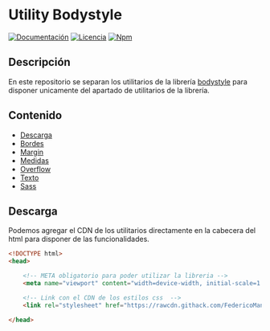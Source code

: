 # Utility Bodystyle

[![Documentación](https://img.shields.io/badge/bodystyle-v3.5.0-green.svg)](https://bodystyle.000webhostapp.com)
[![Licencia](https://img.shields.io/badge/MIT-3.5.0-blue.svg)](https://github.com/FedericoManzano/bodystyle/blob/master/LICENCE)
[![Npm](https://img.shields.io/badge/NPM-3.5.0-blue.svg)](https://www.npmjs.com/package/body-utility)

## Descripción 

En este repositorio se separan los utilitarios de la librería [bodystyle]() para disponer unicamente del apartado de utilitarios de la librería.

## Contenido 
- [Descarga](https://bodystyle.000webhostapp.com/inicio/#/documentacion/bordes)
- [Bordes](https://bodystyle.000webhostapp.com/inicio/#/documentacion/bordes)
- [Margin](https://bodystyle.000webhostapp.com/inicio/#/documentacion/margin)
- [Medidas](https://bodystyle.000webhostapp.com/inicio/#/documentacion/medidas)
- [Overflow](https://bodystyle.000webhostapp.com/inicio/#/documentacion/overflow)
- [Texto](https://bodystyle.000webhostapp.com/inicio/#/documentacion/texto)
- [Sass](https://bodystyle.000webhostapp.com/inicio/#/documentacion/sass)


## Descarga

Podemos agregar el CDN de los utilitarios directamente en la cabecera del html para disponer de las funcionalidades.

```html
<!DOCTYPE html>
<head>

    <!-- META obligatorio para poder utilizar la libreria -->
    <meta name="viewport" content="width=device-width, initial-scale=1.0">

    <!-- Link con el CDN de los estilos css  -->
    <link rel="stylesheet" href="https://rawcdn.githack.com/FedericoManzano/bodystyle/58a25e885718d0b2db6675c502ce6a41a45f373c/dist/css/bodystyle.min.css">

</head>
```
